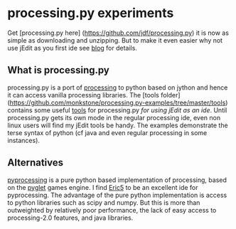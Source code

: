 # processing.py experiments #

Get [processing.py here] (https://github.com/jdf/processing.py) it is now as simple as downloading and unzipping. But to make it even easier why not use jEdit as you first ide see [blog](http://secondcomingforprocessingpy.blogspot.co.uk/2012/11/getting-started.html) for details. 

## What is processing.py ##

processing.py is a port of [processing](http://processing.org) to python based on jython and hence it can access vanilla processing libraries. The [tools folder] (https://github.com/monkstone/processing.py-examples/tree/master/tools) contains some useful [tools](https://github.com/monkstone/processing.py-examples/downloads) for processing.py _for using jEdit as an ide_. Until processing.py gets its own mode in the regular processing ide, even non linux users will find my jEdit tools be handy.  The examples demonstrate the terse syntax of python (cf java and even regular processing in some instances).

## Alternatives ##

[pyprocessing](http://code.google.com/p/pyprocessing/) is a pure python based implementation of processing, based on the [pyglet](http://www.pyglet.org/) games engine. I find [Eric5](http://eric-ide.python-projects.org/eric-download.html) to be an excellent ide for pyprocessing. The advantage of the pure python implementation is access to python libraries such as scipy and numpy. But this is more than outweighted by relatively poor performance, the lack of easy access to processing-2.0 features, and java libraries.

